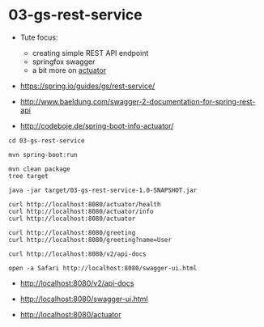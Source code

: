 # 03-gs-rest-service

- Tute focus:
  - creating simple REST API endpoint
  - springfox swagger
  - a bit more on [actuator](https://docs.spring.io/spring-boot/docs/current/reference/html/production-ready-enabling.html)

- https://spring.io/guides/gs/rest-service/

- http://www.baeldung.com/swagger-2-documentation-for-spring-rest-api

- http://codeboje.de/spring-boot-info-actuator/

```
cd 03-gs-rest-service

mvn spring-boot:run

mvn clean package
tree target

java -jar target/03-gs-rest-service-1.0-SNAPSHOT.jar

curl http://localhost:8080/actuator/health
curl http://localhost:8080/actuator/info
curl http://localhost:8080/actuator

curl http://localhost:8080/greeting
curl http://localhost:8080/greeting?name=User

curl http://localhost:8080/v2/api-docs

open -a Safari http://localhost:8080/swagger-ui.html
```

- [http://localhost:8080/v2/api-docs](http://localhost:8080/v2/api-docs)

- [http://localhost:8080/swagger-ui.html](http://localhost:8080/swagger-ui.html)

- [http://localhost:8080/actuator](http://localhost:8080/actuator)